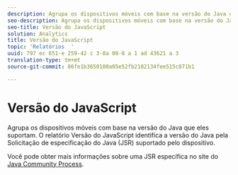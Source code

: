 ```yaml
---
description: Agrupa os dispositivos móveis com base na versão do Java que eles suportam. O relatório Versão do JavaScript identifica a versão do Java pela Solicitação de especificação do Java (JSR) suportado pelo dispositivo.
seo-description: Agrupa os dispositivos móveis com base na versão do Java que eles suportam. O relatório Versão do JavaScript identifica a versão do Java pela Solicitação de especificação do Java (JSR) suportado pelo dispositivo.
seo-title: Versão do JavaScript
solution: Analytics
title: Versão do JavaScript
topic: 'Relatórios  '
uuid: 797 ec 651-e 259-42 c 3-8a 08-8 a 1 ad 43621 a 3
translation-type: tm+mt
source-git-commit: 86fe1b3650100a05e52fb2102134fee515c871b1

---
```



# Versão do JavaScript

Agrupa os dispositivos móveis com base na versão do Java que eles suportam. O relatório Versão do JavaScript identifica a versão do Java pela Solicitação de especificação do Java (JSR) suportado pelo dispositivo.

Você pode obter mais informações sobre uma JSR específica no site do [Java Community Process](https://jcp.org/en/jsr/overview).
